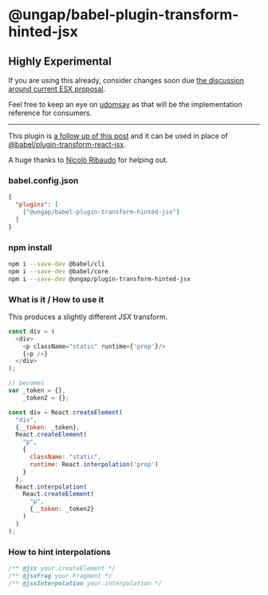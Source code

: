 # @ungap/babel-plugin-transform-hinted-jsx

## Highly Experimental

If you are using this already, consider changes soon due [the discussion around current ESX proposal](https://es.discourse.group/t/proposal-esx-as-core-js-feature/1511/43).

Feel free to keep an eye on [udomsay](https://github.com/WebReflection/udomsay) as that will be the implementation reference for consumers.

- - -

This plugin is [a follow up of this post](https://webreflection.medium.com/jsx-is-inefficient-by-default-but-d1122c992399) and it can be used in place of [@babel/plugin-transform-react-jsx](https://www.npmjs.com/package/@babel/plugin-transform-react-jsx).

A huge thanks to [Nicolò Ribaudo](https://twitter.com/NicoloRibaudo) for helping out.

### babel.config.json

```json
{
  "plugins": [
    ["@ungap/babel-plugin-transform-hinted-jsx"]
  ]
}
```

### npm install

```sh
npm i --save-dev @babel/cli
npm i --save-dev @babel/core
npm i --save-dev @ungap/plugin-transform-hinted-jsx
```

### What is it / How to use it

This produces a slightly different *JSX* transform.

```js
const div = (
  <div>
    <p className="static" runtime={'prop'}/>
    {<p />}
  </div>
);

// becomes
var _token = {},
    _token2 = {};

const div = React.createElement(
  "div",
  {__token: _token},
  React.createElement(
    "p",
    {
      className: "static",
      runtime: React.interpolation('prop')
    }
  ),
  React.interpolation(
    React.createElement(
      "p",
      {__token: _token2}
    )
  )
);
```

### How to hint interpolations

```js
/** @jsx your.createElement */
/** @jsxFrag your.Fragment */
/** @jsxInterpolation your.interpolation */
```
